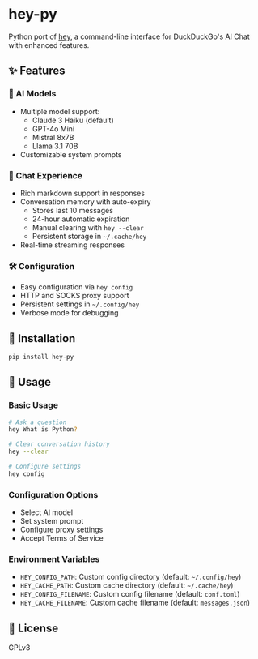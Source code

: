 # hey-py

Python port of [hey](https://github.com/b1ek/hey), a command-line interface for DuckDuckGo's AI Chat with enhanced features.

## ✨ Features

### 🤖 AI Models
- Multiple model support:
  - Claude 3 Haiku (default)
  - GPT-4o Mini
  - Mistral 8x7B
  - Llama 3.1 70B
- Customizable system prompts

### 💬 Chat Experience
- Rich markdown support in responses
- Conversation memory with auto-expiry
  - Stores last 10 messages
  - 24-hour automatic expiration
  - Manual clearing with `hey --clear`
  - Persistent storage in `~/.cache/hey`
- Real-time streaming responses

### 🛠️ Configuration
- Easy configuration via `hey config`
- HTTP and SOCKS proxy support
- Persistent settings in `~/.config/hey`
- Verbose mode for debugging

## 🚀 Installation

```bash
pip install hey-py
```

## 📖 Usage

### Basic Usage
```bash
# Ask a question
hey What is Python?

# Clear conversation history
hey --clear

# Configure settings
hey config
```

### Configuration Options
- Select AI model
- Set system prompt
- Configure proxy settings
- Accept Terms of Service

### Environment Variables
- `HEY_CONFIG_PATH`: Custom config directory (default: `~/.config/hey`)
- `HEY_CACHE_PATH`: Custom cache directory (default: `~/.cache/hey`)
- `HEY_CONFIG_FILENAME`: Custom config filename (default: `conf.toml`)
- `HEY_CACHE_FILENAME`: Custom cache filename (default: `messages.json`)

## 📝 License
GPLv3

